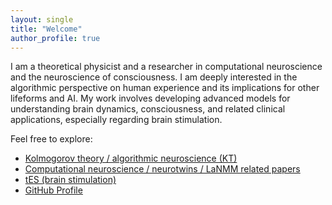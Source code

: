 ```yaml
---
layout: single
title: "Welcome"
author_profile: true
---
```


I am a theoretical physicist and a researcher in computational neuroscience and the neuroscience of consciousness.
I am deeply interested in the algorithmic  perspective on human experience and its implications for other lifeforms and AI.
My work involves developing advanced models for understanding brain dynamics, consciousness, and related clinical applications, especially regarding brain stimulation.

Feel free to explore:
- [Kolmogorov theory / algorithmic neuroscience (KT)](/kt/)
- [Computational neuroscience / neurotwins / LaNMM related papers](/lanmm/)
- [tES (brain stimulation)](/tES/)
- [GitHub Profile](https://github.com/giulioruffini)
